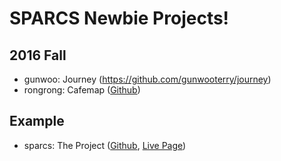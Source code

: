 # SPARCS Newbie Projects!

## 2016 Fall
- gunwoo: Journey (https://github.com/gunwooterry/journey)
- rongrong: Cafemap ([Github](https://github.com/iamlsm97/Newbie-Project))


## Example
- sparcs: The Project ([Github](https://github.com/sparcs-kaist/), [Live Page](http://sparcs.org))
